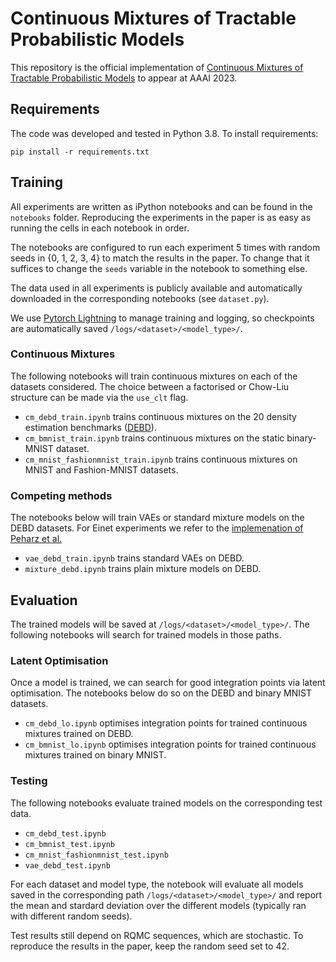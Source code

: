 # Continuous Mixtures of Tractable Probabilistic Models

This repository is the official implementation of [Continuous Mixtures of Tractable Probabilistic Models](https://arxiv.org/abs/2209.10584) to appear at AAAI 2023. 

## Requirements

The code was developed and tested in Python 3.8. To install requirements:

```setup
pip install -r requirements.txt
```

## Training

All experiments are written as iPython notebooks and can be found in the `notebooks` folder.
Reproducing the experiments in the paper is as easy as running the cells in each notebook in order.

The notebooks are configured to run each experiment 5 times with random seeds in {0, 1, 2, 3, 4} to match the results in the paper. To change that it suffices to change the `seeds` variable in the notebook to something else.

The data used in all experiments is publicly available and automatically downloaded in the corresponding notebooks (see `dataset.py`).

We use [Pytorch Lightning](https://www.pytorchlightning.ai/) to manage training and logging, so checkpoints are automatically saved `/logs/<dataset>/<model_type>/`.

### Continuous Mixtures
The following notebooks will train continuous mixtures on each of the datasets considered. 
The choice between a factorised or Chow-Liu structure can be made via the `use_clt` flag.
- `cm_debd_train.ipynb` trains continuous mixtures on the 20 density estimation benchmarks ([DEBD](https://github.com/arranger1044/DEBD)).
- `cm_bmnist_train.ipynb` trains continuous mixtures on the static binary-MNIST dataset.
- `cm_mnist_fashionmnist_train.ipynb` trains continuous mixtures on MNIST and Fashion-MNIST datasets.

### Competing methods
The notebooks below will train VAEs or standard mixture models on the DEBD datasets. For Einet experiments we refer to the [implemenation of Peharz et al.](https://github.com/cambridge-mlg/EinsumNetworks)
- `vae_debd_train.ipynb` trains standard VAEs on DEBD.
- `mixture_debd.ipynb` trains plain mixture models on DEBD.


## Evaluation
The trained models will be saved at `/logs/<dataset>/<model_type>/`. The following notebooks will search for trained models in those paths.

### Latent Optimisation
Once a model is trained, we can search for good integration points via latent optimisation. The notebooks below do so on the DEBD and binary MNIST datasets.
- `cm_debd_lo.ipynb` optimises integration points for trained continuous mixtures trained on DEBD.
- `cm_bmnist_lo.ipynb` optimises integration points for trained continuous mixtures trained on binary MNIST.

### Testing
The following notebooks evaluate trained models on the corresponding test data.
- `cm_debd_test.ipynb`
- `cm_bmnist_test.ipynb`
- `cm_mnist_fashionmnist_test.ipynb`
- `vae_debd_test.ipynb`

For each dataset and model type, the notebook will evaluate all models saved in the corresponding path `/logs/<dataset>/<model_type>/` and report the mean and stardard deviation over the different models (typically ran with different random seeds).

Test results still depend on RQMC sequences, which are stochastic. To reproduce the results in the paper, keep the random seed set to 42.
